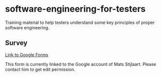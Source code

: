 # software-engineering-for-testers

Training material to help testers understand some key principles of proper software engineering.


## Survey

[Link to Google Forms](https://docs.google.com/forms/d/e/1FAIpQLSdBtDZa0imje7GDAYFTsoHA6q9BQDnXZBBFXLGk9BWb0Cs7lw/viewform)

This form is currently linked to the Google account of Mats Stijlaart. Please contact him to get edit permission.

